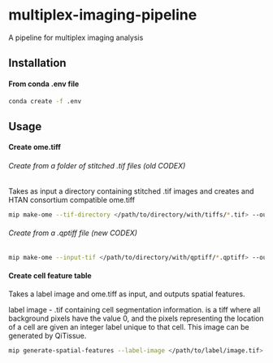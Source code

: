 # multiplex-imaging-pipeline
A pipeline for multiplex imaging analysis

## Installation

#### From conda .env file

```bash
conda create -f .env
```

## Usage

#### Create ome.tiff

###### Create from a folder of stitched .tif files (old CODEX)

Takes as input a directory containing stitched .tif images and creates and HTAN consortium compatible ome.tiff

```bash
mip make-ome --tif-directory </path/to/directory/with/tiffs/*.tif> --output-filepath </path/to/output.ome.tiff>
```

###### Create from a .qptiff file (new CODEX)

```bash
mip make-ome --input-tif </path/to/directory/with/qptiff/*.qptiff> --output-filepath </path/to/output.ome.tiff>
```

#### Create cell feature table

Takes a label image and ome.tiff as input, and outputs spatial features.

label image - .tif containing cell segmentation information. is a tiff where all background pixels have the value 0, and the pixels representing the location of a cell are given an integer label unique to that cell. This image can be generated by QiTissue.

```bash
mip generate-spatial-features --label-image </path/to/label/image.tif> --ome-tiff </path/to/*.ome.tiff> --output-prefix </path/to/output/directory>
```

